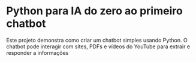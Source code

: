 # Python para IA do zero ao primeiro chatbot
Este projeto demonstra como criar um chatbot simples usando Python. O chatbot pode interagir com sites, PDFs e vídeos do YouTube para extrair e responder a informações
